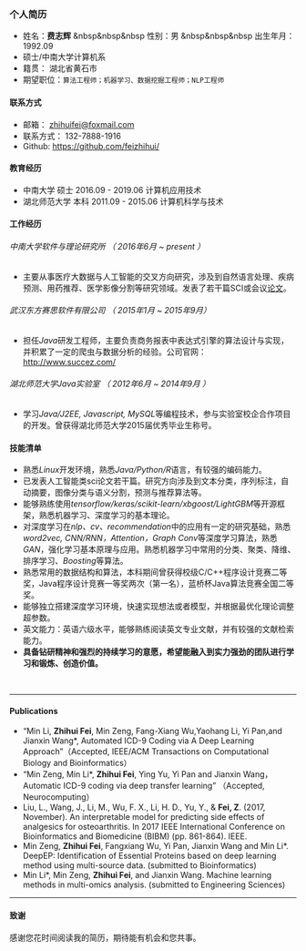 ### 个人简历

 - 姓名：**费志辉**    &nbsp&nbsp&nbsp 性别：男    &nbsp&nbsp&nbsp  出生年月：1992.09 
 - 硕士/中南大学计算机系 
 - 籍贯： 湖北省黄石市
 - 期望职位：```算法工程师；机器学习、数据挖掘工程师；NLP工程师``` 
 
#### 联系方式
 - 邮箱： zhihuifei@foxmail.com
 - 联系方式： 132-7888-1916
 - Github: https://github.com/feizhihui/

#### 教育经历
- 中南大学      硕士  2016.09 - 2019.06    计算机应用技术
- 湖北师范大学  本科  2011.09 - 2015.06    计算机科学与技术

#### 工作经历

######   中南大学软件与理论研究所 （ 2016年6月 ~ present ）
* 主要从事医疗大数据与人工智能的交叉方向研究，涉及到自然语言处理、疾病预测、用药推荐、医学影像分割等研究领域。发表了若干篇SCI或会议[论文](#publications)。
######   武汉东方赛思软件有限公司 （ 2015年1月 ~ 2015年9月）
* 担任*Java*研发工程师，主要负责商务报表中表达式引擎的算法设计与实现，并积累了一定的爬虫与数据分析的经验。公司官网：http://www.succez.com/ 
######   湖北师范大学Java实验室 （ 2012年6月 ~ 2014年9月 ）
* 学习*Java/J2EE, Javascript, MySQL*等编程技术，参与实验室校企合作项目的开发。曾获得湖北师范大学2015届优秀毕业生称号。

#### 技能清单
- 熟悉*Linux*开发环境，熟悉*Java/Python/R*语言，有较强的编码能力。
- 已发表人工智能类sci论文若干篇。研究方向涉及到文本分类，序列标注，自动摘要，图像分类与语义分割，预测与推荐算法等。
- 能够熟练使用*tensorflow/keras/scikit-learn/xbgoost/LightGBM*等开源框架，熟悉机器学习、深度学习的基本理论。 
- 对深度学习在*nlp、cv、recommendation*中的应用有一定的研究基础，熟悉*word2vec, CNN/RNN，Attention，Graph Conv*等深度学习算法，熟悉*GAN*，强化学习基本原理与应用。熟悉机器学习中常用的分类、聚类、降维、排序学习、*Boosting*等算法。
- 熟悉常用的数据结构和算法，本科期间曾获得校级C/C++程序设计竞赛二等奖，Java程序设计竞赛一等奖两次（第一名），蓝桥杯Java算法竞赛全国二等奖。
-  能够独立搭建深度学习环境，快速实现想法或者模型，并根据最优化理论调整超参数。
- 英文能力：英语六级水平，能够熟练阅读英文专业文献，并有较强的文献检索能力。
- **具备钻研精神和强烈的持续学习的意愿，希望能融入到实力强劲的团队进行学习和锻炼、创造价值。**
<br>



---
#### Publications
* “Min Li, **Zhihui Fei**, Min Zeng, Fang-Xiang Wu,Yaohang Li, Yi Pan,and Jianxin Wang*, Automated ICD-9 Coding via A Deep Learning Approach”（Accepted, IEEE/ACM Transactions on Computational Biology and Bioinformatics）
*  “Min Zeng, Min Li*, **Zhihui Fei**, Ying Yu, Yi Pan and Jianxin Wang， Automatic ICD-9 coding via deep transfer learning” （Accepted, Neurocomputing）
*  Liu, L., Wang, J., Li, M., Wu, F. X., Li, H. D., Yu, Y., & **Fei, Z**. (2017, November). An interpretable model for predicting side effects of analgesics for osteoarthritis. In 2017 IEEE International Conference on Bioinformatics and Biomedicine (BIBM) (pp. 861-864). IEEE.
*  Min Zeng, **Zhihui Fei**, Fangxiang Wu, Yi Pan, Jianxin Wang and Min Li*. DeepEP: Identification of Essential Proteins based on deep learning method using multi-source data. (submitted to Bioinformatics)
*  Min Li*, Min Zeng, **Zhihui Fei**, and Jianxin Wang. Machine learning methods in multi-omics analysis.  (submitted to Engineering Sciences)


---

#### 致谢
感谢您花时间阅读我的简历，期待能有机会和您共事。